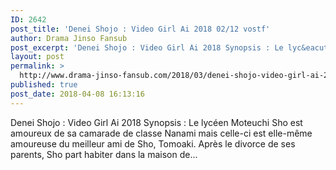 ```yaml
---
ID: 2642
post_title: 'Denei Shojo : Video Girl Ai 2018 02/12 vostf'
author: Drama Jinso Fansub
post_excerpt: 'Denei Shojo : Video Girl Ai 2018 Synopsis : Le lyc&eacute;en Moteuchi Sho est amoureux de sa camarade de classe Nanami mais celle-ci est elle-m&ecirc;me amoureuse du meilleur ami de Sho, Tomoaki. Apr&egrave;s le divorce de ses parents, Sho part habiter dans la maison de...'
layout: post
permalink: >
  http://www.drama-jinso-fansub.com/2018/03/denei-shojo-video-girl-ai-2018-01/vostf.html
published: true
post_date: 2018-04-08 16:13:16
---
```

Denei Shojo : Video Girl Ai 2018 Synopsis : Le lycéen Moteuchi Sho est amoureux de sa camarade de classe Nanami mais celle-ci est elle-même amoureuse du meilleur ami de Sho, Tomoaki. Après le divorce de ses parents, Sho part habiter dans la maison de...